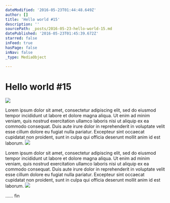 ```yaml
---
dateModified: '2016-05-23T01:44:48.649Z'
author: []
title: 'Hello world #15'
description: ''
sourcePath: _posts/2016-05-23-hello-world-15.md
datePublished: '2016-05-23T01:45:39.672Z'
starred: false
inFeed: true
hasPage: false
inNav: false
_type: MediaObject

---
```

# Hello world \#15
![](https://the-grid-user-content.s3-us-west-2.amazonaws.com/6fe29dfe-b10f-475a-928e-55b319b89288.jpg)

Lorem ipsum dolor sit amet, consectetur adipiscing elit, sed do eiusmod tempor incididunt ut labore et dolore magna aliqua. Ut enim ad minim veniam, quis nostrud exercitation ullamco laboris nisi ut aliquip ex ea commodo consequat. Duis aute irure dolor in reprehenderit in voluptate velit esse cillum dolore eu fugiat nulla pariatur. Excepteur sint occaecat cupidatat non proident, sunt in culpa qui officia deserunt mollit anim id est laborum.
![](https://the-grid-user-content.s3-us-west-2.amazonaws.com/1f30a295-0ea0-4a09-9efb-780f2b4d41f1.jpg)

Lorem ipsum dolor sit amet, consectetur adipiscing elit, sed do eiusmod tempor incididunt ut labore et dolore magna aliqua. Ut enim ad minim veniam, quis nostrud exercitation ullamco laboris nisi ut aliquip ex ea commodo consequat. Duis aute irure dolor in reprehenderit in voluptate velit esse cillum dolore eu fugiat nulla pariatur. Excepteur sint occaecat cupidatat non proident, sunt in culpa qui officia deserunt mollit anim id est laborum.
![](https://the-grid-user-content.s3-us-west-2.amazonaws.com/51c726c8-270c-4e4a-86ba-be4fef561e5b.jpg)

...... fin